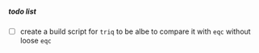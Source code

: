 ##### todo list
- [ ] create a build script for `triq` to be albe to compare it with `eqc` without loose `eqc`
